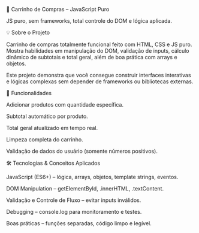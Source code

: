 🛒 Carrinho de Compras – JavaScript Puro

JS puro, sem frameworks, total controle do DOM e lógica aplicada.

💡 Sobre o Projeto

Carrinho de compras totalmente funcional feito com HTML, CSS e JS puro. Mostra habilidades em manipulação do DOM, validação de inputs, cálculo dinâmico de subtotais e total geral, além de boa prática com arrays e objetos.

Este projeto demonstra que você consegue construir interfaces interativas e lógicas complexas sem depender de frameworks ou bibliotecas externas.

🚀 Funcionalidades

Adicionar produtos com quantidade específica.

Subtotal automático por produto.

Total geral atualizado em tempo real.

Limpeza completa do carrinho.

Validação de dados do usuário (somente números positivos).

🛠 Tecnologias & Conceitos Aplicados

JavaScript (ES6+) – lógica, arrays, objetos, template strings, eventos.

DOM Manipulation – getElementById, .innerHTML, .textContent.

Validação e Controle de Fluxo – evitar inputs inválidos.

Debugging – console.log para monitoramento e testes.

Boas práticas – funções separadas, código limpo e legível.
